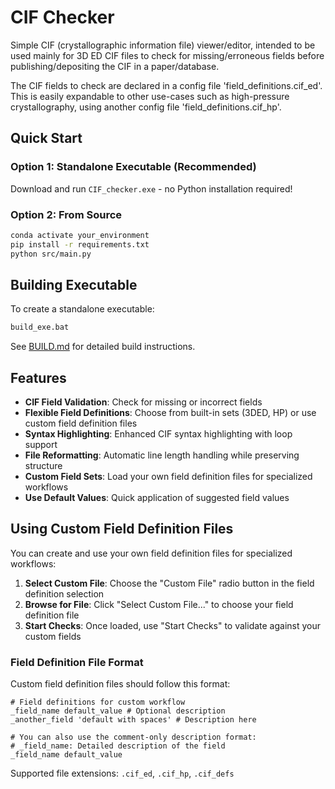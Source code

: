 # CIF Checker

Simple CIF (crystallographic information file) viewer/editor, intended to be used mainly for 3D ED CIF files to check for missing/erroneous fields before publishing/depositing the CIF in a paper/database.

The CIF fields to check are declared in a config file 'field_definitions.cif_ed'. This is easily expandable to other use-cases such as high-pressure crystallography, using another config file 'field_definitions.cif_hp'.

## Quick Start

### Option 1: Standalone Executable (Recommended)
Download and run `CIF_checker.exe` - no Python installation required!

### Option 2: From Source
```bash
conda activate your_environment
pip install -r requirements.txt
python src/main.py
```

## Building Executable

To create a standalone executable:
```bash
build_exe.bat
```

See [BUILD.md](BUILD.md) for detailed build instructions.

## Features

- **CIF Field Validation**: Check for missing or incorrect fields
- **Flexible Field Definitions**: Choose from built-in sets (3DED, HP) or use custom field definition files
- **Syntax Highlighting**: Enhanced CIF syntax highlighting with loop support
- **File Reformatting**: Automatic line length handling while preserving structure
- **Custom Field Sets**: Load your own field definition files for specialized workflows
- **Use Default Values**: Quick application of suggested field values

## Using Custom Field Definition Files

You can create and use your own field definition files for specialized workflows:

1. **Select Custom File**: Choose the "Custom File" radio button in the field definition selection
2. **Browse for File**: Click "Select Custom File..." to choose your field definition file
3. **Start Checks**: Once loaded, use "Start Checks" to validate against your custom fields

### Field Definition File Format

Custom field definition files should follow this format:
```
# Field definitions for custom workflow
_field_name default_value # Optional description
_another_field 'default with spaces' # Description here

# You can also use the comment-only description format:
# _field_name: Detailed description of the field
_field_name default_value
```

Supported file extensions: `.cif_ed`, `.cif_hp`, `.cif_defs`

